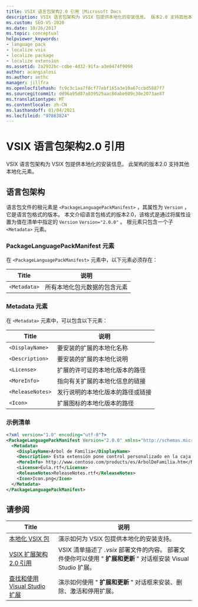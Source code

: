 ```yaml
---
title: VSIX 语言包架构2.0 引用 |Microsoft Docs
description: VSIX 语言包架构为 VSIX 包提供本地化的安装信息。 版本2.0 支持其他本地化元素。
ms.custom: SEO-VS-2020
ms.date: 10/26/2017
ms.topic: conceptual
helpviewer_keywords:
- language pack
- localize vsix
- localize package
- localize extension
ms.assetid: 2a2932bc-cdbe-4d32-91fa-a3e0474f9098
author: acangialosi
ms.author: anthc
manager: jillfra
ms.openlocfilehash: fc9c3c1aa7f8cf77ebf165a3e10a67ccbd5887f7
ms.sourcegitcommit: dd96a95d87a039525aac86abe689c30e2073ae87
ms.translationtype: MT
ms.contentlocale: zh-CN
ms.lasthandoff: 01/04/2021
ms.locfileid: "97863824"
---
```

# <a name="vsix-language-pack-schema-20-reference"></a>VSIX 语言包架构2.0 引用

VSIX 语言包架构为 VSIX 包提供本地化的安装信息。 此架构的版本2.0 支持其他本地化元素。

## <a name="language-pack-schema"></a>语言包架构

语言包文件的根元素是 `<PackageLanguagePackManifest>` ，其属性为 `Version` ，它是语言包格式的版本。 本文介绍语言包格式的版本2.0，该格式是通过将属性设置为值在清单中指定的 `Version` `Version="2.0.0"` 。 根元素只包含一个子 `<Metadata>` 元素。

### <a name="packagelanguagepackmanifest-element"></a>PackageLanguagePackManifest 元素

在 `<PackageLanguagePackManifest>` 元素中，以下元素必须存在：

|Title|说明|
|-----------|-----------------|
|`<Metadata>`| 所有本地化包元数据的包含元素

### <a name="metadata-element"></a>Metadata 元素

在 `<Metadata>` 元素中，可以包含以下元素：

|Title|说明|
|-----------|-----------------|
|`<DisplayName>`|要安装的扩展的本地化名称|
|`<Description>`|要安装的扩展的本地化说明|
|`<License>`| 扩展的许可证的本地化版本的路径|
|`<MoreInfo>`| 指向有关扩展的本地化信息的链接|
|`<ReleaseNotes>`| 发行说明的本地化版本的路径或链接|
|`<Icon>`| 扩展图标的本地化版本的路径|

### <a name="sample-manifest"></a>示例清单

```xml
<?xml version="1.0" encoding="utf-8"?>
<PackageLanguagePackManifest Version="2.0.0" xmlns="http://schemas.microsoft.com/developer/vsx-schema/2011">
  <Metadata>
    <DisplayName>Arbol de Familia</DisplayName>
    <Description> Esta extensión pone control personalizado en la caja de herramientas por manejar información de familia.</Description>
    <MoreInfo> http://www.contoso.com/products/es/ArbolDeFamilia.htm</MoreInfo>
    <License>Eula.rtf</License>
    <ReleaseNotes>ReleaseNotes.rtf</ReleaseNotes>
    <Icon>Icon.png</Icon>
  </Metadata>
</PackageLanguagePackManifest>
```

## <a name="see-also"></a>请参阅

|Title|说明|
|-----------|-----------------|
|[本地化 VSIX 包](../extensibility/localizing-vsix-packages.md)|演示如何为 VSIX 包提供本地化的安装支持。|
|[VSIX 扩展架构2.0 引用](../extensibility/vsix-extension-schema-2-0-reference.md)|VSIX 清单描述了 *.vsix* 部署文件的内容。 部署文件使你可以使用 " **扩展和更新** " 对话框安装 Visual Studio 扩展。|
|[查找和使用 Visual Studio 扩展](../ide/finding-and-using-visual-studio-extensions.md)|演示如何使用 " **扩展和更新** " 对话框来安装、删除、激活和停用扩展。|

